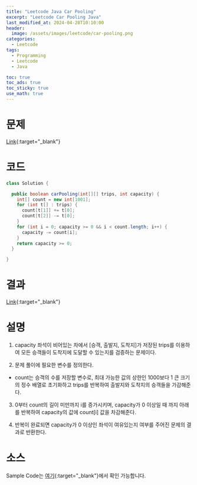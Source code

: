 ```yaml
---
title: "Leetcode Java Car Pooling"
excerpt: "Leetcode Car Pooling Java"
last_modified_at: 2024-04-28T10:10:00
header:
  image: /assets/images/leetcode/car-pooling.png
categories:
  - Leetcode
tags:
  - Programming
  - Leetcode
  - Java

toc: true
toc_ads: true
toc_sticky: true
use_math: true
---
```

# 문제
[Link](https://leetcode.com/problems/car-pooling/){:target="_blank"}

# 코드
```java
class Solution {

  public boolean carPooling(int[][] trips, int capacity) {
    int[] count = new int[1001];
    for (int t[] : trips) {
      count[t[1]] += t[0];
      count[t[2]] -= t[0];
    }
    for (int i = 0; capacity >= 0 && i < count.length; i++) {
      capacity -= count[i];
    }
    return capacity >= 0;
  }

}
```

# 결과
[Link](https://leetcode.com/problems/car-pooling/submissions/1243693979/){:target="_blank"}

# 설명
1. capacity 좌석이 비어있는 차에서 [승객, 출발지, 도착지]가 저장된 trips를 이용하여 모든 승객들이 도착지에 도달할 수 있는지를 검증하는 문제이다.

2. 문제 풀이에 필요한 변수를 정의한다.
- count는 승객의 수를 저장할 변수로, 최대 가능한 값의 상한인 1000보다 1 큰 크기의 정수 배열로 초기화하고 trips를 반복하여 출발지와 도착지의 승객들을 가감해준다.

3. 0부터 count의 길이 미만까지 i를 증가시키며, capacity가 0 이상일 때 까지 아래를 반복하여 capacity의 값에 count[i] 값을 차감해준다.

4. 반복이 완료되면 capacity가 0 이상인 좌석이 여유있는지 여부를 주어진 문제의 결과로 반환한다.

# 소스
Sample Code는 [여기](https://github.com/GracefulSoul/leetcode/blob/master/src/main/java/gracefulsoul/problems/CarPooling.java){:target="_blank"}에서 확인 가능합니다.